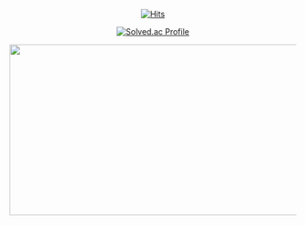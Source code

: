 <div align=center>
<!--
# Hi Hello ! I'm Yutae.👋 
<br>
-->

[![Hits](https://hits.seeyoufarm.com/api/count/incr/badge.svg?url=https%3A%2F%2Fgithub.com%2Fy00913&count_bg=%23806C88&title_bg=%23555555&icon=&icon_color=%23E7E7E7&title=Hits&edge_flat=false)](https://hits.seeyoufarm.com)

<!--
**y00913/y00913** is a ✨ _special_ ✨ repository because its `README.md` (this file) appears on your GitHub profile.

Here are some ideas to get you started:

- 🔭 I’m currently working on ...
- 🌱 I’m currently learning ...
- 👯 I’m looking to collaborate on ...
- 🤔 I’m looking for help with ...
- 💬 Ask me about ...
- 📫 How to reach me: ...
- 😄 Pronouns: ...
- ⚡ Fun fact: ...
-->

<!-- ![Anurag's GitHub stats](https://github-readme-stats.vercel.app/api?username=y00913&show_icons=true&theme=dracula) -->
[![Solved.ac Profile](http://mazassumnida.wtf/api/v2/generate_badge?boj=ayt0913)](https://solved.ac/ayt0913)
<!-- ![trophy](https://github-profile-trophy.vercel.app/?username=y00913&row=1&margin-h=15&theme=dracula) -->

<!-- <a href="https://github.com/devxb/gitanimals">
  <img
    src="https://render.gitanimals.org/lines/y00913?pet-id=643664451863589436"
    width="600"
    height="120"
  />
</a> -->

<a href="https://github.com/devxb/gitanimals">
  <img
    src="https://render.gitanimals.org/farms/y00913"
    width="600"
    height="300"
  />
</a>

</div>
